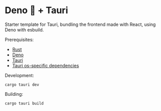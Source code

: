 # Deno 🦕 + Tauri

Starter template for Tauri, bundling the frontend made with React, using Deno with esbuild. 

Prerequisites:
- [Rust](https://www.rust-lang.org/)
- [Deno](https://deno.land/)
- [Tauri](https://tauri.studio/v1/guides/getting-started/beginning-tutorial#alternatively-install-tauri-cli-as-a-cargo-subcommand)
- [Tauri os-specific dependencies](https://tauri.studio/v1/guides/getting-started/prerequisites#installing)

Development:
```shell
cargo tauri dev
```

Building:
```shell
cargo tauri build
```